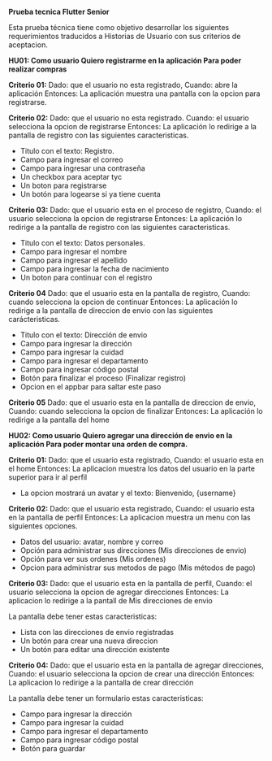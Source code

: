 **Prueba tecnica Flutter Senior**

Esta prueba técnica tiene como objetivo desarrollar los siguientes requerimientos traducidos a Historias de Usuario con sus criterios de aceptacion.

**HU01: Como usuario Quiero registrarme en la aplicación Para poder realizar compras**

**Criterio 01:**
Dado: que el usuario no esta registrado,
Cuando: abre la aplicación
Entonces: La aplicación muestra una pantalla con la opcion para registrarse.

**Criterio 02:**
Dado: que el usuario no esta registrado.
Cuando: el usuario selecciona la opcion de registrarse
Entonces: La aplicación lo redirige a la pantalla de registro con las siguientes caracteristicas.
- Titulo con el texto: Registro.
- Campo para ingresar el correo
- Campo para ingresar una contraseña
- Un checkbox para aceptar tyc
- Un boton para registrarse
- Un botón para logearse si ya tiene cuenta

**Criterio 03:**
Dado: que el usuario esta en el proceso de registro,
Cuando: el usuario selecciona la opcion de registrarse
Entonces: La aplicación lo redirige a la pantalla de registro con las siguientes caracteristicas.
- Titulo con el texto: Datos personales.
- Campo para ingresar el nombre
- Campo para ingresar el apellido
- Campo para ingresar la fecha de nacimiento
- Un boton para continuar con el registro

**Criterio 04**
Dado: que el usuario esta en la pantalla de registro,
Cuando: cuando selecciona la opcion de continuar 
Entonces: La aplicación lo redirige a la pantalla de direccion de envio con las siguientes
carácteristicas.
- Titulo con el texto: Dirección de envio
- Campo para ingresar la dirección
- Campo para ingresar la cuidad
- Campo para ingresar el departamento
- Campo para ingresar código postal
- Botón para finalizar el proceso (Finalizar registro)
- Opcion en el appbar para saltar este paso

**Criterio 05**
Dado: que el usuario esta en la pantalla de direccion de envio,
Cuando: cuando selecciona la opcion de finalizar 
Entonces: La aplicación lo redirige a la pantalla del home

**HU02: Como usuario Quiero agregar una dirección de envio en la aplicación Para poder montar una orden de compra.**

**Criterio 01:**
Dado: que el usuario esta registrado,
Cuando: el usuario esta en el home
Entonces: La aplicacion muestra los datos del usuario en la parte superior para ir al perfil
- La opcion mostrará un avatar y el texto: Bienvenido, {username}

**Criterio 02:**
Dado: que el usuario esta registrado,
Cuando: el usuario esta en la pantalla de perfil
Entonces: La aplicacion muestra un menu con las siguientes opciones.
- Datos del usuario: avatar, nombre y correo
- Opción para administrar sus direcciones (Mis direcciones de envio)
- Opción para ver sus ordenes (Mis ordenes)
- Opcion para administrar sus metodos de pago (Mis métodos de pago)

**Criterio 03:**
Dado: que el usuario esta en la pantalla de perfil,
Cuando: el usuario selecciona la opcion de agregar direcciones
Entonces: La aplicacion lo redirige a la pantall de Mis direcciones de envio

La pantalla debe tener estas caracteristicas:
- Lista con las direcciones de envio registradas
- Un botón para crear una nueva direccion
- Un botón para editar una dirección existente

**Criterio 04:**
Dado: que el usuario esta en la pantalla de agregar direcciones,
Cuando: el usuario selecciona la opcion de crear una dirección
Entonces: La aplicacion lo redirige a la pantalla de crear dirección

La pantalla debe tener un formulario estas caracteristicas:
- Campo para ingresar la dirección
- Campo para ingresar la cuidad
- Campo para ingresar el departamento
- Campo para ingresar código postal
- Botón para guardar